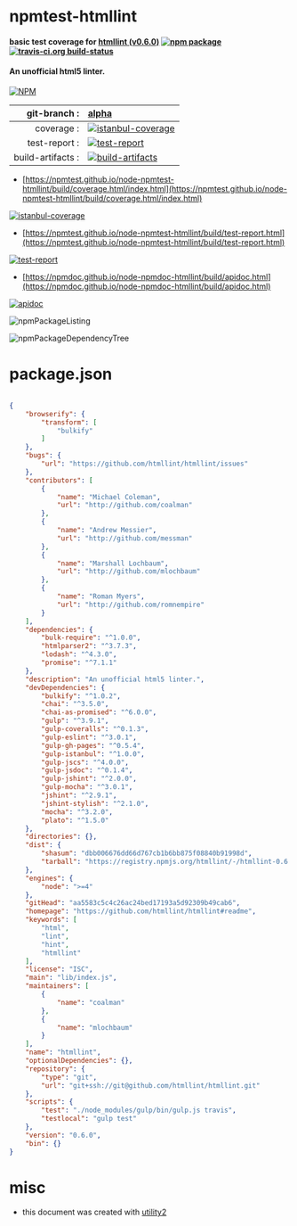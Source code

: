 # npmtest-htmllint

#### basic test coverage for  [htmllint (v0.6.0)](https://github.com/htmllint/htmllint#readme)  [![npm package](https://img.shields.io/npm/v/npmtest-htmllint.svg?style=flat-square)](https://www.npmjs.org/package/npmtest-htmllint) [![travis-ci.org build-status](https://api.travis-ci.org/npmtest/node-npmtest-htmllint.svg)](https://travis-ci.org/npmtest/node-npmtest-htmllint)

#### An unofficial html5 linter.

[![NPM](https://nodei.co/npm/htmllint.png?downloads=true&downloadRank=true&stars=true)](https://www.npmjs.com/package/htmllint)

| git-branch : | [alpha](https://github.com/npmtest/node-npmtest-htmllint/tree/alpha)|
|--:|:--|
| coverage : | [![istanbul-coverage](https://npmtest.github.io/node-npmtest-htmllint/build/coverage.badge.svg)](https://npmtest.github.io/node-npmtest-htmllint/build/coverage.html/index.html)|
| test-report : | [![test-report](https://npmtest.github.io/node-npmtest-htmllint/build/test-report.badge.svg)](https://npmtest.github.io/node-npmtest-htmllint/build/test-report.html)|
| build-artifacts : | [![build-artifacts](https://npmtest.github.io/node-npmtest-htmllint/glyphicons_144_folder_open.png)](https://github.com/npmtest/node-npmtest-htmllint/tree/gh-pages/build)|

- [https://npmtest.github.io/node-npmtest-htmllint/build/coverage.html/index.html](https://npmtest.github.io/node-npmtest-htmllint/build/coverage.html/index.html)

[![istanbul-coverage](https://npmtest.github.io/node-npmtest-htmllint/build/screenCapture.buildCi.browser.%252Ftmp%252Fbuild%252Fcoverage.lib.html.png)](https://npmtest.github.io/node-npmtest-htmllint/build/coverage.html/index.html)

- [https://npmtest.github.io/node-npmtest-htmllint/build/test-report.html](https://npmtest.github.io/node-npmtest-htmllint/build/test-report.html)

[![test-report](https://npmtest.github.io/node-npmtest-htmllint/build/screenCapture.buildCi.browser.%252Ftmp%252Fbuild%252Ftest-report.html.png)](https://npmtest.github.io/node-npmtest-htmllint/build/test-report.html)

- [https://npmdoc.github.io/node-npmdoc-htmllint/build/apidoc.html](https://npmdoc.github.io/node-npmdoc-htmllint/build/apidoc.html)

[![apidoc](https://npmdoc.github.io/node-npmdoc-htmllint/build/screenCapture.buildCi.browser.%252Ftmp%252Fbuild%252Fapidoc.html.png)](https://npmdoc.github.io/node-npmdoc-htmllint/build/apidoc.html)

![npmPackageListing](https://npmtest.github.io/node-npmtest-htmllint/build/screenCapture.npmPackageListing.svg)

![npmPackageDependencyTree](https://npmtest.github.io/node-npmtest-htmllint/build/screenCapture.npmPackageDependencyTree.svg)



# package.json

```json

{
    "browserify": {
        "transform": [
            "bulkify"
        ]
    },
    "bugs": {
        "url": "https://github.com/htmllint/htmllint/issues"
    },
    "contributors": [
        {
            "name": "Michael Coleman",
            "url": "http://github.com/coalman"
        },
        {
            "name": "Andrew Messier",
            "url": "http://github.com/messman"
        },
        {
            "name": "Marshall Lochbaum",
            "url": "http://github.com/mlochbaum"
        },
        {
            "name": "Roman Myers",
            "url": "http://github.com/romnempire"
        }
    ],
    "dependencies": {
        "bulk-require": "^1.0.0",
        "htmlparser2": "^3.7.3",
        "lodash": "^4.3.0",
        "promise": "^7.1.1"
    },
    "description": "An unofficial html5 linter.",
    "devDependencies": {
        "bulkify": "^1.0.2",
        "chai": "^3.5.0",
        "chai-as-promised": "^6.0.0",
        "gulp": "^3.9.1",
        "gulp-coveralls": "^0.1.3",
        "gulp-eslint": "^3.0.1",
        "gulp-gh-pages": "^0.5.4",
        "gulp-istanbul": "^1.0.0",
        "gulp-jscs": "^4.0.0",
        "gulp-jsdoc": "^0.1.4",
        "gulp-jshint": "^2.0.0",
        "gulp-mocha": "^3.0.1",
        "jshint": "^2.9.1",
        "jshint-stylish": "^2.1.0",
        "mocha": "^3.2.0",
        "plato": "^1.5.0"
    },
    "directories": {},
    "dist": {
        "shasum": "dbb006676dd66d767cb1b6bb875f08840b91998d",
        "tarball": "https://registry.npmjs.org/htmllint/-/htmllint-0.6.0.tgz"
    },
    "engines": {
        "node": ">=4"
    },
    "gitHead": "aa5583c5c4c26ac24bed17193a5d92309b49cab6",
    "homepage": "https://github.com/htmllint/htmllint#readme",
    "keywords": [
        "html",
        "lint",
        "hint",
        "htmllint"
    ],
    "license": "ISC",
    "main": "lib/index.js",
    "maintainers": [
        {
            "name": "coalman"
        },
        {
            "name": "mlochbaum"
        }
    ],
    "name": "htmllint",
    "optionalDependencies": {},
    "repository": {
        "type": "git",
        "url": "git+ssh://git@github.com/htmllint/htmllint.git"
    },
    "scripts": {
        "test": "./node_modules/gulp/bin/gulp.js travis",
        "testlocal": "gulp test"
    },
    "version": "0.6.0",
    "bin": {}
}
```



# misc
- this document was created with [utility2](https://github.com/kaizhu256/node-utility2)

